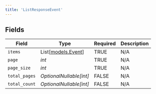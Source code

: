 ```yaml
---
title: 'ListResponseEvent'
---
```



## Fields

| Field                                    | Type                                     | Required                                 | Description                              |
| ---------------------------------------- | ---------------------------------------- | ---------------------------------------- | ---------------------------------------- |
| `items`                                  | List[[models.Event](../models/event.md)] | TRUE                       | N/A                                      |
| `page`                                   | *int*                                    | TRUE                       | N/A                                      |
| `page_size`                              | *int*                                    | TRUE                       | N/A                                      |
| `total_pages`                            | *OptionalNullable[int]*                  | FALSE                       | N/A                                      |
| `total_count`                            | *OptionalNullable[int]*                  | FALSE                       | N/A                                      |